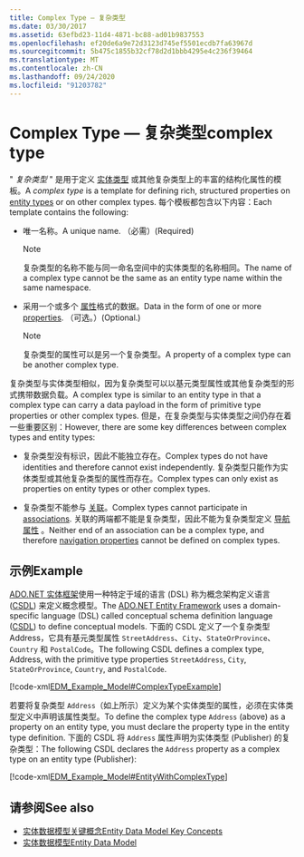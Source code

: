 ```yaml
---
title: Complex Type — 复杂类型
ms.date: 03/30/2017
ms.assetid: 63efbd23-11d4-4871-bc88-ad01b9837553
ms.openlocfilehash: ef20de6a9e72d3123d745ef5501ecdb7fa63967d
ms.sourcegitcommit: 5b475c1855b32cf78d2d1bbb4295e4c236f39464
ms.translationtype: MT
ms.contentlocale: zh-CN
ms.lasthandoff: 09/24/2020
ms.locfileid: "91203782"
---
```

# <a name="complex-type"></a><span data-ttu-id="27ae3-102">Complex Type — 复杂类型</span><span class="sxs-lookup"><span data-stu-id="27ae3-102">complex type</span></span>

<span data-ttu-id="27ae3-103">" *复杂类型* " 是用于定义 [实体类型](entity-type.md) 或其他复杂类型上的丰富的结构化属性的模板。</span><span class="sxs-lookup"><span data-stu-id="27ae3-103">A *complex type* is a template for defining rich, structured properties on [entity types](entity-type.md) or on other complex types.</span></span> <span data-ttu-id="27ae3-104">每个模板都包含以下内容：</span><span class="sxs-lookup"><span data-stu-id="27ae3-104">Each template contains the following:</span></span>  
  
- <span data-ttu-id="27ae3-105">唯一名称。</span><span class="sxs-lookup"><span data-stu-id="27ae3-105">A unique name.</span></span> <span data-ttu-id="27ae3-106">（必需）</span><span class="sxs-lookup"><span data-stu-id="27ae3-106">(Required)</span></span>  
  
    > [!NOTE]
    > <span data-ttu-id="27ae3-107">复杂类型的名称不能与同一命名空间中的实体类型的名称相同。</span><span class="sxs-lookup"><span data-stu-id="27ae3-107">The name of a complex type cannot be the same as an entity type name within the same namespace.</span></span>  
  
- <span data-ttu-id="27ae3-108">采用一个或多个 [属性](property.md)格式的数据。</span><span class="sxs-lookup"><span data-stu-id="27ae3-108">Data in the form of one or more [properties](property.md).</span></span> <span data-ttu-id="27ae3-109">（可选。）</span><span class="sxs-lookup"><span data-stu-id="27ae3-109">(Optional.)</span></span>  
  
    > [!NOTE]
    > <span data-ttu-id="27ae3-110">复杂类型的属性可以是另一个复杂类型。</span><span class="sxs-lookup"><span data-stu-id="27ae3-110">A property of a complex type can be another complex type.</span></span>  
  
 <span data-ttu-id="27ae3-111">复杂类型与实体类型相似，因为复杂类型可以以基元类型属性或其他复杂类型的形式携带数据负载。</span><span class="sxs-lookup"><span data-stu-id="27ae3-111">A complex type is similar to an entity type in that a complex type can carry a data payload in the form of primitive type properties or other complex types.</span></span> <span data-ttu-id="27ae3-112">但是，在复杂类型与实体类型之间仍存在着一些重要区别：</span><span class="sxs-lookup"><span data-stu-id="27ae3-112">However, there are some key differences between complex types and entity types:</span></span>  
  
- <span data-ttu-id="27ae3-113">复杂类型没有标识，因此不能独立存在。</span><span class="sxs-lookup"><span data-stu-id="27ae3-113">Complex types do not have identities and therefore cannot exist independently.</span></span> <span data-ttu-id="27ae3-114">复杂类型只能作为实体类型或其他复杂类型的属性而存在。</span><span class="sxs-lookup"><span data-stu-id="27ae3-114">Complex types can only exist as properties on entity types or other complex types.</span></span>  
  
- <span data-ttu-id="27ae3-115">复杂类型不能参与 [关联](association-type.md)。</span><span class="sxs-lookup"><span data-stu-id="27ae3-115">Complex types cannot participate in [associations](association-type.md).</span></span> <span data-ttu-id="27ae3-116">关联的两端都不能是复杂类型，因此不能为复杂类型定义 [导航属性](navigation-property.md) 。</span><span class="sxs-lookup"><span data-stu-id="27ae3-116">Neither end of an association can be a complex type, and therefore [navigation properties](navigation-property.md) cannot be defined on complex types.</span></span>  
  
## <a name="example"></a><span data-ttu-id="27ae3-117">示例</span><span class="sxs-lookup"><span data-stu-id="27ae3-117">Example</span></span>  

 <span data-ttu-id="27ae3-118">[ADO.NET 实体框架](./ef/index.md)使用一种特定于域的语言 (DSL) 称为概念架构定义语言 ([CSDL](/ef/ef6/modeling/designer/advanced/edmx/csdl-spec)) 来定义概念模型。</span><span class="sxs-lookup"><span data-stu-id="27ae3-118">The [ADO.NET Entity Framework](./ef/index.md) uses a domain-specific language (DSL) called conceptual schema definition language ([CSDL](/ef/ef6/modeling/designer/advanced/edmx/csdl-spec)) to define conceptual models.</span></span> <span data-ttu-id="27ae3-119">下面的 CSDL 定义了一个复杂类型 Address，它具有基元类型属性 `StreetAddress`、`City`、`StateOrProvince`、`Country` 和 `PostalCode`。</span><span class="sxs-lookup"><span data-stu-id="27ae3-119">The following CSDL defines a complex type, Address, with the primitive type properties `StreetAddress`, `City`, `StateOrProvince`, `Country`, and `PostalCode`.</span></span>  
  
 [!code-xml[EDM_Example_Model#ComplexTypeExample](../../../../samples/snippets/xml/VS_Snippets_Data/edm_example_model/xml/books2.edmx#complextypeexample)]  
  
 <span data-ttu-id="27ae3-120">若要将复杂类型 `Address`（如上所示）定义为某个实体类型的属性，必须在实体类型定义中声明该属性类型。</span><span class="sxs-lookup"><span data-stu-id="27ae3-120">To define the complex type `Address` (above) as a property on an entity type, you must declare the property type in the entity type definition.</span></span> <span data-ttu-id="27ae3-121">下面的 CSDL 将 `Address` 属性声明为实体类型 (Publisher) 的复杂类型：</span><span class="sxs-lookup"><span data-stu-id="27ae3-121">The following CSDL declares the `Address` property as a complex type on an entity type (Publisher):</span></span>  
  
 [!code-xml[EDM_Example_Model#EntityWithComplexType](../../../../samples/snippets/xml/VS_Snippets_Data/edm_example_model/xml/books3.edmx#entitywithcomplextype)]  
  
## <a name="see-also"></a><span data-ttu-id="27ae3-122">请参阅</span><span class="sxs-lookup"><span data-stu-id="27ae3-122">See also</span></span>

- [<span data-ttu-id="27ae3-123">实体数据模型关键概念</span><span class="sxs-lookup"><span data-stu-id="27ae3-123">Entity Data Model Key Concepts</span></span>](entity-data-model-key-concepts.md)
- [<span data-ttu-id="27ae3-124">实体数据模型</span><span class="sxs-lookup"><span data-stu-id="27ae3-124">Entity Data Model</span></span>](entity-data-model.md)
